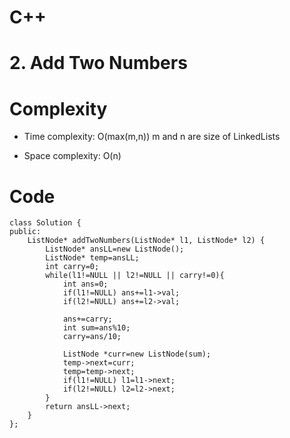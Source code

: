 
# C++
# 2. Add Two Numbers
# Complexity
- Time complexity: O(max(m,n))
  m and n are size of LinkedLists
<!-- Add your time complexity here, e.g. $$O(n)$$ -->

- Space complexity: O(n)
<!-- Add your space complexity here, e.g. $$O(n)$$ -->

# Code
```
class Solution {
public:
    ListNode* addTwoNumbers(ListNode* l1, ListNode* l2) {
        ListNode* ansLL=new ListNode();
        ListNode* temp=ansLL;
        int carry=0;
        while(l1!=NULL || l2!=NULL || carry!=0){
            int ans=0;
            if(l1!=NULL) ans+=l1->val;
            if(l2!=NULL) ans+=l2->val;

            ans+=carry;
            int sum=ans%10;
            carry=ans/10;

            ListNode *curr=new ListNode(sum);
            temp->next=curr;
            temp=temp->next;
            if(l1!=NULL) l1=l1->next;
            if(l2!=NULL) l2=l2->next;
        }
        return ansLL->next;
    }
};
```
